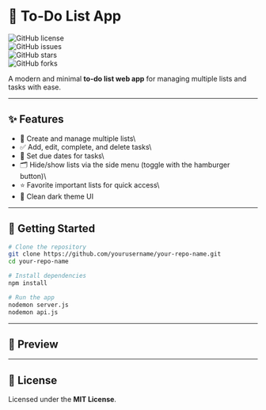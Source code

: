 # 📝 To-Do List App

![GitHub
license](https://img.shields.io/github/license/RobinVillier/todo-list)\
![GitHub
issues](https://img.shields.io/github/issues/RobinVillier/todo-list)\
![GitHub
stars](https://img.shields.io/github/stars/RobinVillier/todo-list)\
![GitHub
forks](https://img.shields.io/github/forks/RobinVillier/todo-list)

A modern and minimal **to-do list web app** for managing multiple lists
and tasks with ease.

------------------------------------------------------------------------

## ✨ Features

-   📂 Create and manage multiple lists\
-   ✅ Add, edit, complete, and delete tasks\
-   📅 Set due dates for tasks\
-   🗂️ Hide/show lists via the side menu (toggle with the hamburger
    button)\
-   ⭐ Favorite important lists for quick access\
-   🎨 Clean dark theme UI

------------------------------------------------------------------------

## 🚀 Getting Started

``` bash
# Clone the repository
git clone https://github.com/yourusername/your-repo-name.git
cd your-repo-name

# Install dependencies
npm install

# Run the app
nodemon server.js
nodemon api.js
```

------------------------------------------------------------------------

## 📸 Preview

------------------------------------------------------------------------

## 📜 License

Licensed under the **MIT License**.
